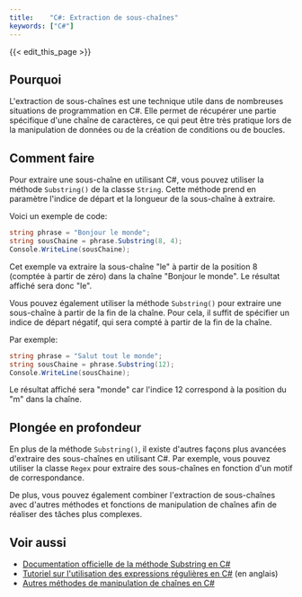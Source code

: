 ```yaml
---
title:    "C#: Extraction de sous-chaînes"
keywords: ["C#"]
---
```


{{< edit_this_page >}}

## Pourquoi

L'extraction de sous-chaînes est une technique utile dans de nombreuses situations de programmation en C#. Elle permet de récupérer une partie spécifique d'une chaîne de caractères, ce qui peut être très pratique lors de la manipulation de données ou de la création de conditions ou de boucles.

## Comment faire

Pour extraire une sous-chaîne en utilisant C#, vous pouvez utiliser la méthode `Substring()` de la classe `String`. Cette méthode prend en paramètre l'indice de départ et la longueur de la sous-chaîne à extraire.

Voici un exemple de code:

```C#
string phrase = "Bonjour le monde";
string sousChaine = phrase.Substring(8, 4);
Console.WriteLine(sousChaine);
```

Cet exemple va extraire la sous-chaîne "le" à partir de la position 8 (comptée à partir de zéro) dans la chaîne "Bonjour le monde". Le résultat affiché sera donc "le".

Vous pouvez également utiliser la méthode `Substring()` pour extraire une sous-chaîne à partir de la fin de la chaîne. Pour cela, il suffit de spécifier un indice de départ négatif, qui sera compté à partir de la fin de la chaîne.

Par exemple:

```C#
string phrase = "Salut tout le monde";
string sousChaine = phrase.Substring(12);
Console.WriteLine(sousChaine);
```

Le résultat affiché sera "monde" car l'indice 12 correspond à la position du "m" dans la chaîne.

## Plongée en profondeur

En plus de la méthode `Substring()`, il existe d'autres façons plus avancées d'extraire des sous-chaînes en utilisant C#. Par exemple, vous pouvez utiliser la classe `Regex` pour extraire des sous-chaînes en fonction d'un motif de correspondance.

De plus, vous pouvez également combiner l'extraction de sous-chaînes avec d'autres méthodes et fonctions de manipulation de chaînes afin de réaliser des tâches plus complexes.

## Voir aussi

- [Documentation officielle de la méthode Substring en C#](https://docs.microsoft.com/fr-fr/dotnet/api/system.string.substring)
- [Tutoriel sur l'utilisation des expressions régulières en C#](https://www.freecodecamp.org/news/an-easy-guide-to-understanding-regex-c524805a6988/) (en anglais)
- [Autres méthodes de manipulation de chaînes en C#](https://www.tutorialsteacher.com/csharp/csharp-string-class)